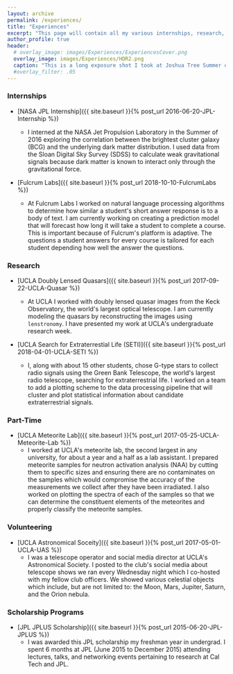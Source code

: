 ```yaml
---
layout: archive
permalink: /experiences/
title: "Experiences"
excerpt: "This page will contain all my various internships, research, and work experience. Click the links above the text to gain more information about each experience."
author_profile: true
header:
  # overlay_image: images/Experiences/ExperiencesCover.png
  overlay_image: images/Experiences/HDR2.png
  caption: "This is a long exposure shot I took at Joshua Tree Summer of 2017. "
  #overlay_filter: .05
---
```


### Internships
- [NASA JPL Internship]({{ site.baseurl }}{% post_url 2016-06-20-JPL-Internship %})

  * I interned at the NASA Jet Propulsion Laboratory in the Summer of 2016 exploring the correlation between the brightest cluster galaxy (BCG) and the underlying dark matter distribution. I used data from the Sloan Digital Sky Survey (SDSS) to calculate weak gravitational signals because dark matter is known to interact only through the gravitational force.

  <!-- This was made possible by UC Riverside's Fellowship and Internships in Extremely Large Data Sets (FIELDS). -->


- [Fulcrum Labs]({{ site.baseurl }}{% post_url 2018-10-10-FulcrumLabs %})
  * At Fulcrum Labs I worked on natural language processing algorithms to determine how similar a student's short answer response is to a body of text. I am currently working on creating a prediction model that will forecast how long it will take a student to complete a course. This is important because of Fulcrum's platform is adaptive. The questions a student answers for every course is tailored for each student depending how well the answer the questions.


### Research
- [UCLA Doubly Lensed Quasars]({{ site.baseurl }}{% post_url 2017-09-22-UCLA-Quasar %})
  * At UCLA I worked with doubly lensed quasar images from the Keck Observatory, the world's largest optical telescope. I am currently modeling the quasars by reconstructing the images using `lenstronomy`. I have presented my work at UCLA's undergraduate research week.

- [UCLA Search for Extraterrestial Life (SETI)]({{ site.baseurl }}{% post_url 2018-04-01-UCLA-SETI %})
  * I, along with about 15 other students, chose G-type stars to collect radio signals using the Green Bank Telescope, the world's largest radio telescope, searching for extraterrestrial life. I worked on a team to add a plotting scheme to the data processing pipeline that will cluster and plot statistical information about candidate extraterrestrial signals.

### Part-Time
- [UCLA Meteorite Lab]({{ site.baseurl }}{% post_url 2017-05-25-UCLA-Meteorite-Lab %})
  * I worked at UCLA's meteorite lab, the second largest in any university, for about a year and a half as a lab assistant. I prepared meteorite samples for neutron activation analysis (NAA) by cutting them to specific sizes and ensuring there are no contaminates on the samples which would compromise the accuracy of the measurements  we collect after they have been irradiated. I also worked on plotting the spectra of each of the samples so that we can determine the constituent elements of the meteorites and properly classify the meteorite samples.

### Volunteering
- [UCLA Astronomical Soceity]({{ site.baseurl }}{% post_url 2017-05-01-UCLA-UAS %})
  * I was a telescope operator and social media director at UCLA's Astronomical Society. I posted to the club's social media about telescope shows we ran every Wednesday night which I co-hosted with my fellow club officers. We showed various celestial objects which include, but are not limited to: the Moon, Mars, Jupiter, Saturn, and the Orion nebula.

### Scholarship Programs
- [JPL JPLUS Scholarship]({{ site.baseurl }}{% post_url 2015-06-20-JPL-JPLUS %})
  * I was awarded this JPL scholarship my freshman year in undergrad. I spent 6 months at JPL (June 2015 to December 2015) attending lectures, talks, and networking events pertaining to research at Cal Tech and JPL.
